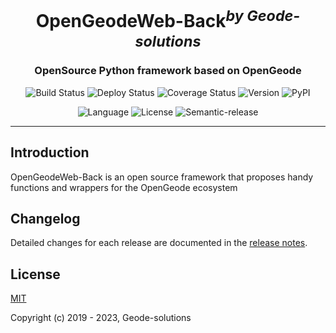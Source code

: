 
<h1 align="center">OpenGeodeWeb-Back<sup><i>by Geode-solutions</i></sup></h1>
<h3 align="center">OpenSource Python framework based on OpenGeode</h3>

<p align="center">
  <img src="https://github.com/Geode-solutions/OpenGeodeWeb-Back/workflows/CI/badge.svg" alt="Build Status">
  <img src="https://github.com/Geode-solutions/OpenGeodeWeb-Back/workflows/CD/badge.svg" alt="Deploy Status">
  <img src="https://codecov.io/gh/Geode-solutions/OpenGeodeWeb-Back/branch/master/graph/badge.svg" alt="Coverage Status">
  <img src="https://img.shields.io/github/release/Geode-solutions/OpenGeodeWeb-Back.svg" alt="Version">
  <img src="https://img.shields.io/pypi/v/opengeode-core" alt="PyPI" >
</p>

<p align="center">
  <img src="https://img.shields.io/badge/C%2B%2B-11-blue.svg" alt="Language">
  <img src="https://img.shields.io/badge/license-MIT-blue.svg" alt="License">
  <img src="https://img.shields.io/badge/%20%20%F0%9F%93%A6%F0%9F%9A%80-semantic--release-e10079.svg" alt="Semantic-release">
</p>

---

## Introduction

OpenGeodeWeb-Back is an open source framework that proposes handy functions and wrappers for the OpenGeode ecosystem


## Changelog
Detailed changes for each release are documented in the [release notes](https://github.com/Geode-solutions/OpenGeodeWeb-Back/releases).


## License
[MIT](https://opensource.org/licenses/MIT)

Copyright (c) 2019 - 2023, Geode-solutions
